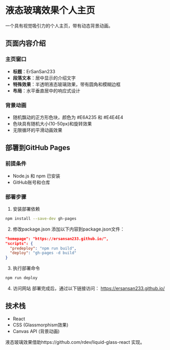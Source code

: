 # 液态玻璃效果个人主页

一个具有视觉吸引力的个人主页，带有动态背景动画。

## 页面内容介绍

### 主页窗口
- **标题**：ErSanSan233
- **段落文本**：居中显示的介绍文字
- **特殊效果**：半透明液态玻璃效果，带有圆角和模糊边框
- **布局**：水平垂直居中的响应式设计

### 背景动画
- 随机飘动的正方形色块，颜色为 #E6A235 和 #E4E4E4
- 色块具有随机大小(10-50px)和旋转效果
- 无限循环的平滑动画效果

## 部署到GitHub Pages

### 前提条件
- Node.js 和 npm 已安装
- GitHub账号和仓库

### 部署步骤

1. 安装部署依赖
```bash
npm install --save-dev gh-pages
```

2. 修改package.json
添加以下内容到package.json文件：
```json
"homepage": "https://ersansan233.github.io/",
"scripts": {
  "predeploy": "npm run build",
  "deploy": "gh-pages -d build"
}
```

3. 执行部署命令
```bash
npm run deploy
```

4. 访问网站
部署完成后，通过以下链接访问：
https://ersansan233.github.io/

## 技术栈
- React
- CSS (Glassmorphism效果)
- Canvas API (背景动画)

液态玻璃效果借助https://github.com/rdev/liquid-glass-react 实现。